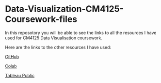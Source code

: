 # Data-Visualization-CM4125-Coursework-files

In this reposotory you will be able to see the links to all the resources I have used for CM4125 Data Visualisation coursework.

Here are the links to the other resources I have used: 

[GitHub](https://github.com/OlegKov33/Data-Visualization-CM4125-Coursework-file)

[Colab](https://colab.research.google.com/github/OlegKov33/Data-Visualization-CM4125-Coursework-files/blob/main/Data_Viz_COurSwork.ipynb) 

[Tableau Public]( https://public.tableau.com/app/profile/oleg.kovalchuk7260/viz/Final_Vizualisation_For_Braille_Disease_And_Doctors/Dashboard1?publish=yes)
